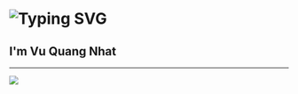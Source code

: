 <h1 align="left">
    <img src="https://readme-typing-svg.herokuapp.com?font=Pixelify+Sans&pause=1000&size=35&color=555555&width=435&lines=Hi+There!+👋;I'm+Sunshine🌞!;A+cp-er!" alt="Typing SVG" /></a>
</h1>

## I'm Vu Quang Nhat  

---

[![](https://visitcount.itsvg.in/api?id=qnhat2004&label=Profile%20Views&color=3&icon=5&pretty=true)](https://visitcount.itsvg.in)







